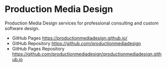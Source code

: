 
Production Media Design
=======================

Production Media Design services for professional consulting and custom software design.

* GitHub Pages <https://productionmediadesign.github.io/>
* GitHub Repository <https://github.com/productionmediadesign>
* GitHub Pages Repository <https://github.com/productionmediadesign/productionmediadesign.github.io>
